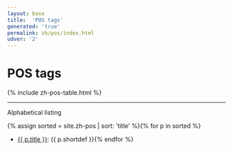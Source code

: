 ```yaml
---
layout: base
title:  'POS tags'
generated: 'true'
permalink: zh/pos/index.html
udver: '2'
---
```


# POS tags

{% include zh-pos-table.html %}

----------

Alphabetical listing

{% assign sorted = site.zh-pos | sort: 'title' %}{% for p in sorted %}
* [{{ p.title }}](): {{ p.shortdef }}{% endfor %}
